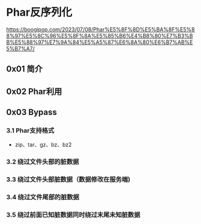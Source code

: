 # Phar反序列化

https://boogipop.com/2023/07/08/Phar%E5%8F%8D%E5%BA%8F%E5%88%97%E5%8C%96%E5%8F%8A%E5%85%B6%E4%B8%80%E7%B3%BB%E5%88%97%E7%9A%84%E5%A5%87%E6%8A%80%E6%B7%AB%E5%B7%A7/

## 0x01 简介

## 0x02 Phar利用



## 0x03 Bypass

### 3.1 Phar支持格式

- zip、tar、gz、bz、bz2

### 3.2 绕过文件头部的脏数据

### 3.3 绕过文件头部脏数据（数据修改在服务端)

### 3.4 绕过文件尾部的脏数据

### 3.5 绕过前面已知脏数据同时绕过末尾未知脏数据

